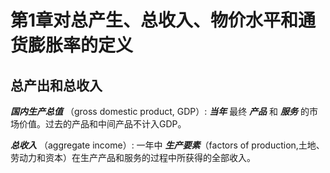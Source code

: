 #  第1章对总产生、总收入、物价水平和通货膨胀率的定义

## 总产出和总收入

***国内生产总值*** （gross domestic product, GDP）: ***当年*** 最终 ***产品*** 和 ***服务*** 的市场价值。过去的产品和中间产品不计入GDP。

***总收入*** （aggregate income）: 一年中 ***生产要素***（factors of production,土地、劳动力和资本）在生产产品和服务的过程中所获得的全部收入。